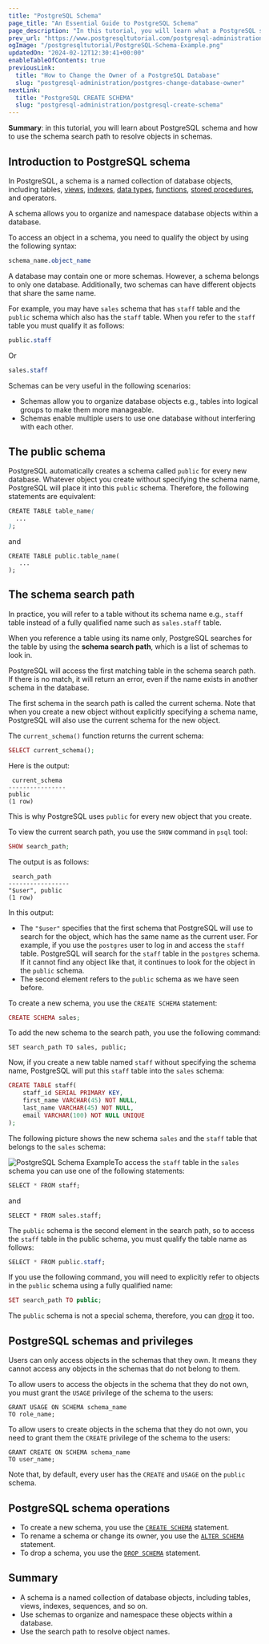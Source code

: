 ```yaml
---
title: "PostgreSQL Schema"
page_title: "An Essential Guide to PostgreSQL Schema"
page_description: "In this tutorial, you will learn what a PostgreSQL schema is and how PostgreSQL uses the schema search path to resolve objects in schemas."
prev_url: "https://www.postgresqltutorial.com/postgresql-administration/postgresql-schema/"
ogImage: "/postgresqltutorial/PostgreSQL-Schema-Example.png"
updatedOn: "2024-02-12T12:30:41+00:00"
enableTableOfContents: true
previousLink: 
  title: "How to Change the Owner of a PostgreSQL Database"
  slug: "postgresql-administration/postgres-change-database-owner"
nextLink: 
  title: "PostgreSQL CREATE SCHEMA"
  slug: "postgresql-administration/postgresql-create-schema"
---
```





**Summary**: in this tutorial, you will learn about PostgreSQL schema and how to use the schema search path to resolve objects in schemas.


## Introduction to PostgreSQL schema

In PostgreSQL, a schema is a named collection of database objects, including tables, [views](../postgresql-views), [indexes](../postgresql-indexes), [data types](../postgresql-tutorial/postgresql-data-types), [functions](../postgresql-plpgsql/postgresql-create-function), [stored procedures](../postgresql-plpgsql/postgresql-create-procedure), and operators.

A schema allows you to organize and namespace database objects within a database.

To access an object in a schema, you need to qualify the object by using the following syntax:


```css
schema_name.object_name
```
A database may contain one or more schemas. However, a schema belongs to only one database. Additionally, two schemas can have different objects that share the same name.

For example, you may have `sales` schema that has `staff` table and the `public` schema which also has the `staff` table. When you refer to the `staff` table you must qualify it as follows:


```css
public.staff
```
Or


```css
sales.staff
```
Schemas can be very useful in the following scenarios:

* Schemas allow you to organize database objects e.g., tables into logical groups to make them more manageable.
* Schemas enable multiple users to use one database without interfering with each other.


## The public schema

PostgreSQL automatically creates a schema called `public` for every new database. Whatever object you create without specifying the schema name, PostgreSQL will place it into this `public` schema. Therefore, the following statements are equivalent:


```css
CREATE TABLE table_name(
  ...
);
```
and


```
CREATE TABLE public.table_name(
   ...
);
```

## The schema search path

In practice, you will refer to a table without its schema name e.g., `staff` table instead of a fully qualified name such as `sales.staff` table.

When you reference a table using its name only, PostgreSQL searches for the table by using the **schema search path**, which is a list of schemas to look in.

PostgreSQL will access the first matching table in the schema search path. If there is no match, it will return an error, even if the name exists in another schema in the database.

The first schema in the search path is called the current schema. Note that when you create a new object without explicitly specifying a schema name, PostgreSQL will also use the current schema for the new object.

The `current_schema()` function returns the current schema:


```php
SELECT current_schema();
```
Here is the output:


```
 current_schema
----------------
public
(1 row)
```
This is why PostgreSQL uses `public` for every new object that you create.

To view the current search path, you use the `SHOW` command in `psql` tool:


```php
SHOW search_path;
```
The output is as follows:


```
 search_path
-----------------
"$user", public
(1 row)
```
In this output:

* The `"$user"` specifies that the first schema that PostgreSQL will use to search for the object, which has the same name as the current user. For example, if you use the `postgres` user to log in and access the `staff` table. PostgreSQL will search for the `staff` table in the `postgres` schema. If it cannot find any object like that, it continues to look for the object in the `public` schema.
* The second element refers to the `public` schema as we have seen before.

To create a new schema, you use the `CREATE SCHEMA` statement:


```php
CREATE SCHEMA sales;
```
To add the new schema to the search path, you use the following command:


```
SET search_path TO sales, public;
```
Now, if you create a new table named `staff` without specifying the schema name, PostgreSQL will put this `staff` table into the `sales` schema:


```php
CREATE TABLE staff(
    staff_id SERIAL PRIMARY KEY,
    first_name VARCHAR(45) NOT NULL,
    last_name VARCHAR(45) NOT NULL,
    email VARCHAR(100) NOT NULL UNIQUE
);
```
The following picture shows the new schema `sales` and the `staff` table that belongs to the `sales` schema:

![PostgreSQL Schema Example](/postgresqltutorial/PostgreSQL-Schema-Example.png)To access the `staff` table in the `sales` schema you can use one of the following statements:


```css
SELECT * FROM staff;
```
and


```
SELECT * FROM sales.staff;
```
The `public` schema is the second element in the search path, so to access the `staff` table in the public schema, you must qualify the table name as follows:


```css
SELECT * FROM public.staff;
```
If you use the following command, you will need to explicitly refer to objects in the `public` schema using a fully qualified name:


```php
SET search_path TO public;
```
The `public` schema is not a special schema, therefore, you can [drop](postgresql-drop-schema) it too.


## PostgreSQL schemas and privileges

Users can only access objects in the schemas that they own. It means they cannot access any objects in the schemas that do not belong to them.

To allow users to access the objects in the schema that they do not own, you must grant the `USAGE` privilege of the schema to the users:


```
GRANT USAGE ON SCHEMA schema_name 
TO role_name;
```
To allow users to create objects in the schema that they do not own, you need to grant them the `CREATE` privilege of the schema to the users:


```
GRANT CREATE ON SCHEMA schema_name 
TO user_name;
```
Note that, by default, every user has the `CREATE` and `USAGE` on the `public` schema.


## PostgreSQL schema operations

* To create a new schema, you use the [`CREATE SCHEMA`](postgresql-create-schema) statement.
* To rename a schema or change its owner, you use the [`ALTER SCHEMA`](postgresql-alter-schema) statement.
* To drop a schema, you use the [`DROP SCHEMA`](postgresql-drop-schema) statement.


## Summary

* A schema is a named collection of database objects, including tables, views, indexes, sequences, and so on.
* Use schemas to organize and namespace these objects within a database.
* Use the search path to resolve object names.

